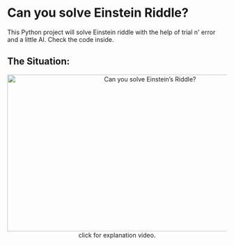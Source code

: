 # Can you solve Einstein Riddle?
This Python project will solve Einstein riddle with the help of trial n' error and a little AI. Check the code inside.

## The Situation:
[<center><img alt="Can you solve Einstein’s Riddle?" width="640" height="360" src="https://i.imgur.com/zEZTUJk.gif" /></center>](https://www.youtube.com/watch?v=1rDVz_Fb6HQ "Click for video.")<center>click for explanation video.</center>


